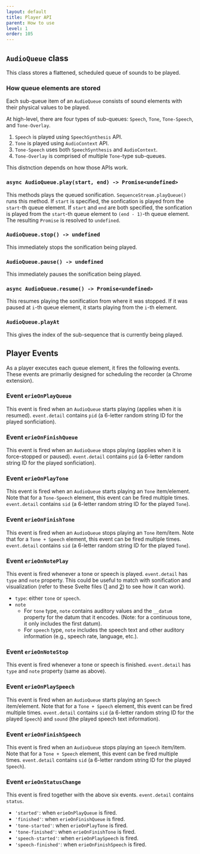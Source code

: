 ```yaml
---
layout: default
title: Player API
parent: How to use
level: 1
order: 105
---
```



## `AudioQueue` class

This class stores a flattened, scheduled queue of sounds to be played.

### How queue elements are stored

Each sub-queue item of an `AudioQueue` consists of sound elements with their physical values to be played.

At high-level, there are four types of sub-queues: `Speech`, `Tone`, `Tone-Speech`, and `Tone-Overlay`.

1. `Speech` is played using `SpeechSynthesis` API.
2. `Tone` is played using `AudioContext` API.
3. `Tone-Speech` uses both `SpeechSynthesis` and `AudioContext`.
4. `Tone-Overlay` is comprised of multiple `Tone`-type sub-queues.

This distnction depends on how those APIs work.

### `async AudioQueue.play(start, end) -> Promise<undefined>`

This methods plays the queued sonification. `SequenceStream.playQueue()` runs this method.
If `start` is specified, the sonfication is played from the `start`-th queue element.
If `start` and `end` are both specified, the sonfication is played from the `start`-th queue element to `(end - 1)`-th queue element.
The resulting `Promise` is resolved to `undefined`.

### `AudioQueue.stop() -> undefined`

This immediately stops the sonification being played.

### `AudioQueue.pause() -> undefined`

This immediately pauses the sonification being played.

### `async AudioQueue.resume() -> Promise<undefined>`

This resumes playing the sonification from where it was stopped.
If it was paused at `i`-th queue element, it starts playing from the `i`-th element.

### `AudioQueue.playAt`

This gives the index of the sub-sequence that is currently being played.

## Player Events

As a player executes each queue element, it fires the following events.
These events are primarliy designed for scheduling the recorder (a Chrome extension).

### Event `erieOnPlayQueue`

This event is fired when an `AudioQueue` starts playing (applies when it is resumed).
`event.detail` contains `pid` (a 6-letter random string ID for the played sonficiation).

### Event `erieOnFinishQueue`

This event is fired when an `AudioQueue` stops playing (applies when it is force-stopped or paused).
`event.detail` contains `pid` (a 6-letter random string ID for the played sonficiation).

### Event `erieOnPlayTone`

This event is fired when an `AudioQueue` starts playing an `Tone` item/element.
Note that for a `Tone-Speech` element, this event can be fired multiple times.
`event.detail` contains `sid` (a 6-letter random string ID for the played `Tone`).

### Event `erieOnFinishTone`

This event is fired when an `AudioQueue` stops playing an `Tone` item/item.
Note that for a `Tone + Speech` element, this event can be fired multiple times.
`event.detail` contains `sid` (a 6-letter random string ID for the played `Tone`).

### Event `erieOnNotePlay`

This event is fired whenever a tone or speech is played.
`event.detail` has `type` and `note` property.
This could be useful to match with sonification and visualization (refer to these Svelte files ([1](https://github.com/see-mike-out/erie-editor/blob/1d9ee242457a6be5bf6f24ba906cd22b1ac5f9dd/src/tester-components/visualization-view.svelte#L52-L60) and [2](https://github.com/see-mike-out/erie-editor/blob/main/src/chart-control/highlight-mark.js)) to see how it can work).

- `type`: either `tone` or `speech`.
- `note`
  - For `tone` type, `note` contains auditory values and the `__datum` property for the datum that it encodes. (Note: for a continuous tone, it only includes the first datum).
  - For `speech` type, `note` includes the speech text and other auditory information (e.g., speech rate, language, etc.).

### Event `erieOnNoteStop`

This event is fired whenever a tone or speech is finished.
`event.detail` has `type` and `note` property (same as above).

### Event `erieOnPlaySpeech`

This event is fired when an `AudioQueue` starts playing an `Speech` item/element.
Note that for a `Tone + Speech` element, this event can be fired multiple times.
`event.detail` contains `sid` (a 6-letter random string ID for the played `Speech`) and `sound` (the played speech text information).

### Event `erieOnFinishSpeech`

This event is fired when an `AudioQueue` stops playing an `Speech` item/item.
Note that for a `Tone + Speech` element, this event can be fired multiple times.
`event.detail` contains `sid` (a 6-letter random string ID for the played `Speech`).

### Event `erieOnStatusChange`

This event is fired together with the above six events.
`event.detail` contains `status`.

- `'started'`: when `erieOnPlayQueue` is fired.
- `'finished'`: when `erieOnFinishQueue` is fired.
- `'tone-started'`: when `erieOnPlayTone` is fired.
- `'tone-finished'`: when `erieOnFinishTone` is fired.
- `'speech-started'`: when `erieOnPlaySpeech` is fired.
- `'speech-finished'`: when `erieOnFinishSpeech` is fired.
